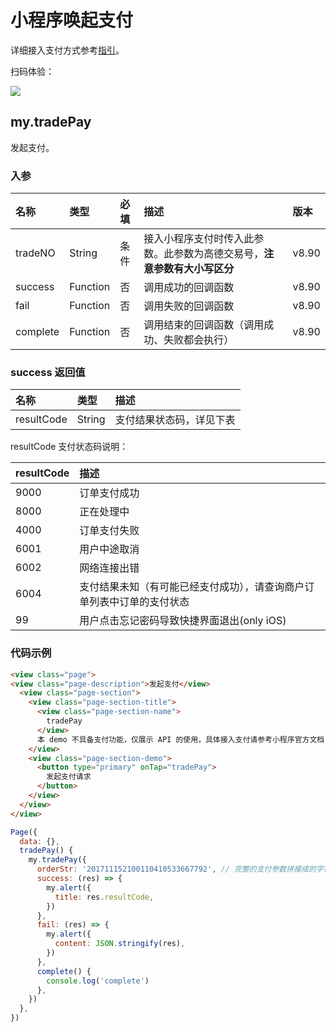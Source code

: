 # 小程序唤起支付

详细接入支付方式参考[指引](https://docs.alipay.com/mini/introduce/pay)。

扫码体验：

![](https://cache.amap.com/ecology/tool/miniapp/1563530576245.png)

## my.tradePay

发起支付。

### 入参
| 名称 | 类型 | 必填 | 描述 | 版本 |
| :--- | :--- | :--- | :--- | :--- |
| tradeNO | String | 条件 | 接入小程序支付时传入此参数。此参数为高德交易号，**注意参数有大小写区分** | v8.90 |
| success | Function | 否 | 调用成功的回调函数 | v8.90 |
| fail | Function | 否 | 调用失败的回调函数 | v8.90 |
| complete | Function | 否 | 调用结束的回调函数（调用成功、失败都会执行） | v8.90 |

### success 返回值
| 名称 | 类型 | 描述 |
| :--- | :--- | :--- |
| resultCode | String | 支付结果状态码，详见下表 |

resultCode 支付状态码说明：

| resultCode | 描述 |
| :--- | :--- |
| 9000 | 订单支付成功 |
| 8000 | 正在处理中 |
| 4000 | 订单支付失败 |
| 6001 | 用户中途取消 |
| 6002 | 网络连接出错 |
| 6004 | 支付结果未知（有可能已经支付成功），请查询商户订单列表中订单的支付状态 |
| 99 | 用户点击忘记密码导致快捷界面退出(only iOS) |

### 代码示例

```html
<view class="page">
<view class="page-description">发起支付</view>
  <view class="page-section">
    <view class="page-section-title">
      <view class="page-section-name">
        tradePay
      </view>
      本 demo 不具备支付功能，仅展示 API 的使用，具体接入支付请参考小程序官方文档 API 的支付部分。
    </view>
    <view class="page-section-demo">
      <button type="primary" onTap="tradePay">
        发起支付请求
      </button>
    </view>
  </view>
</view>
```

```javascript
Page({
  data: {},
  tradePay() {
    my.tradePay({
      orderStr: '201711152100110410533667792', // 完整的支付参数拼接成的字符串，从服务端获取，具体是方法请参考小程序开发文档
      success: (res) => {
        my.alert({
          title: res.resultCode,
        })
      },
      fail: (res) => {
        my.alert({
          content: JSON.stringify(res),
        })
      },
      complete() {
        console.log('complete')
      },
    })
  },
})
```
